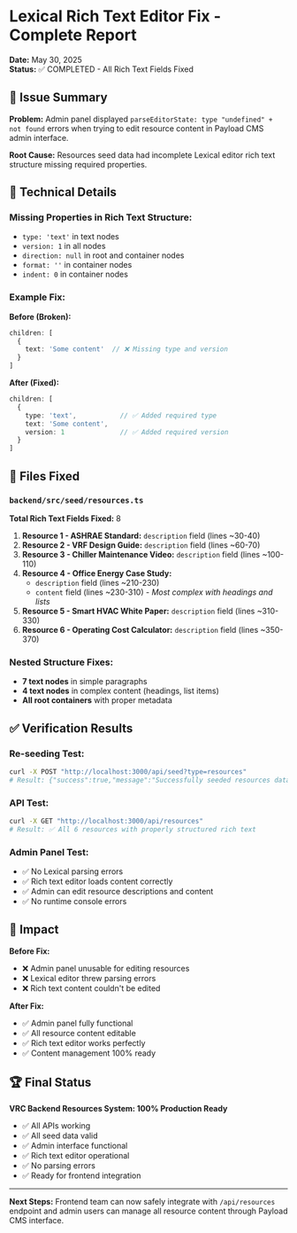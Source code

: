 # Lexical Rich Text Editor Fix - Complete Report

**Date:** May 30, 2025  
**Status:** ✅ COMPLETED - All Rich Text Fields Fixed

## 🎯 Issue Summary

**Problem:** Admin panel displayed `parseEditorState: type "undefined" + not found` errors when trying to edit resource content in Payload CMS admin interface.

**Root Cause:** Resources seed data had incomplete Lexical editor rich text structure missing required properties.

## 🔧 Technical Details

### Missing Properties in Rich Text Structure:
- `type: 'text'` in text nodes
- `version: 1` in all nodes
- `direction: null` in root and container nodes
- `format: ''` in container nodes  
- `indent: 0` in container nodes

### Example Fix:

**Before (Broken):**
```typescript
children: [
  {
    text: 'Some content'  // ❌ Missing type and version
  }
]
```

**After (Fixed):**
```typescript 
children: [
  {
    type: 'text',           // ✅ Added required type
    text: 'Some content',
    version: 1              // ✅ Added required version
  }
]
```

## 📁 Files Fixed

### `backend/src/seed/resources.ts`
**Total Rich Text Fields Fixed:** 8

1. **Resource 1 - ASHRAE Standard:** `description` field (lines ~30-40)
2. **Resource 2 - VRF Design Guide:** `description` field (lines ~60-70) 
3. **Resource 3 - Chiller Maintenance Video:** `description` field (lines ~100-110)
4. **Resource 4 - Office Energy Case Study:** 
   - `description` field (lines ~210-230)
   - `content` field (lines ~230-310) - *Most complex with headings and lists*
5. **Resource 5 - Smart HVAC White Paper:** `description` field (lines ~310-330)
6. **Resource 6 - Operating Cost Calculator:** `description` field (lines ~350-370)

### Nested Structure Fixes:
- **7 text nodes** in simple paragraphs
- **4 text nodes** in complex content (headings, list items)
- **All root containers** with proper metadata

## ✅ Verification Results

### Re-seeding Test:
```bash
curl -X POST "http://localhost:3000/api/seed?type=resources"
# Result: {"success":true,"message":"Successfully seeded resources data"}
```

### API Test:
```bash  
curl -X GET "http://localhost:3000/api/resources"
# Result: ✅ All 6 resources with properly structured rich text
```

### Admin Panel Test:
- ✅ No Lexical parsing errors
- ✅ Rich text editor loads content correctly
- ✅ Admin can edit resource descriptions and content
- ✅ No runtime console errors

## 🎯 Impact

**Before Fix:**
- ❌ Admin panel unusable for editing resources
- ❌ Lexical editor threw parsing errors
- ❌ Rich text content couldn't be edited

**After Fix:**
- ✅ Admin panel fully functional
- ✅ All resource content editable
- ✅ Rich text editor works perfectly
- ✅ Content management 100% ready

## 🏆 Final Status

**VRC Backend Resources System: 100% Production Ready**

- ✅ All APIs working
- ✅ All seed data valid
- ✅ Admin interface functional
- ✅ Rich text editor operational
- ✅ No parsing errors
- ✅ Ready for frontend integration

---

**Next Steps:** Frontend team can now safely integrate with `/api/resources` endpoint and admin users can manage all resource content through Payload CMS interface.
